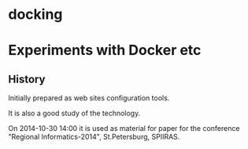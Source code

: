 docking
=======

Experiments with Docker etc
================================

History
--------------------------------

Initially prepared as web sites configuration tools.

It is also a good study of the technology.

On 2014-10-30 14:00 it is used as material for paper for the conference "Regional Informatics-2014", St.Petersburg,
SPIIRAS.

